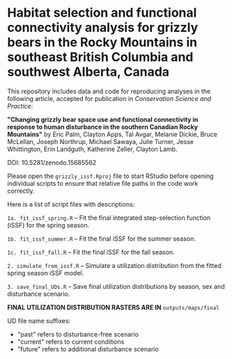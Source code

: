 # Habitat selection and functional connectivity analysis for grizzly bears in the Rocky Mountains in southeast British Columbia and southwest Alberta, Canada

This repository includes data and code for reproducing analyses in the following article, accepted for publication in *Conservation Science and Practice*:

**"Changing grizzly bear space use and functional connectivity in response to human disturbance in the southern Canadian Rocky Mountains"**
by Eric Palm, Clayton Apps, Tal Avgar, Melanie Dickie, Bruce McLellan, Joseph Northrup, Michael Sawaya, Julie Turner, Jesse Whittington, Erin Landguth, Katherine Zeller, Clayton Lamb.

DOI: 10.5281/zenodo.15685562


Please open the `grizzly_issf.Rproj` file to start RStudio before opening individual scripts to ensure that relative file paths in the code work correctly.


Here is a list of script files with descriptions: 

`1a. fit_issf_spring.R` – Fit the final integrated step-selection function (iSSF) for the spring season. 

`1b. fit_issf_summer.R` – Fit the final iSSF for the summer season. 

`1c. fit_issf_fall.R` – Fit the final iSSF for the fall season. 

`2. simulate_from_issf.R` – Simulate a utilization distribution from the fitted spring season iSSF model. 

`3. save_final_UDs.R` – Save final utilization distributions by season, sex and disturbance scenario.


**FINAL UTILIZATION DISTRIBUTION RASTERS ARE IN** `outputs/maps/final` 
 
UD file name suffixes:  
- "past" refers to disturbance-free scenario
- "current" refers to current conditions
- "future" refers to additional disturbance scenario
